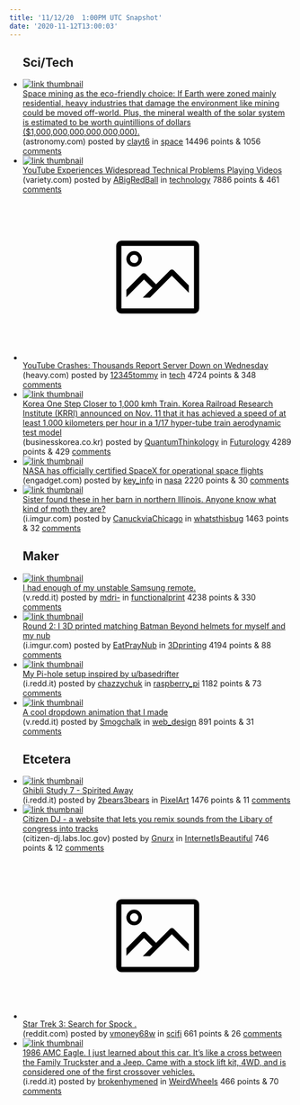 ```yaml
---
title: '11/12/20  1:00PM UTC Snapshot'
date: '2020-11-12T13:00:03'
---
```

<ul>
<h2>Sci/Tech</h2>

<li><a href='https://astronomy.com/news/2020/11/is-space-mining-the-eco-friendly-choice'><img src='https://b.thumbs.redditmedia.com/VKHHdWCBZ07Ve1tSFwMxUz62sONoh9et9cqIxHXMLak.jpg' alt='link thumbnail'></a><div><div class='linkTitle'><a href='https://astronomy.com/news/2020/11/is-space-mining-the-eco-friendly-choice'>Space mining as the eco-friendly choice: If Earth were zoned mainly residential, heavy industries that damage the environment like mining could be moved off-world. Plus, the mineral wealth of the solar system is estimated to be worth quintillions of dollars ($1,000,000,000,000,000,000).</a></div>(astronomy.com) posted by <a href='https://www.reddit.com/user/clayt6'>clayt6</a> in <a href='https://www.reddit.com/r/space'>space</a> 14496 points & 1056 <a href='https://www.reddit.com/r/space/comments/jscnpd/space_mining_as_the_ecofriendly_choice_if_earth/'>comments</a></div></li>

<li><a href='https://variety.com/2020/digital/news/youtube-down-widespread-video-problems-1234829639/'><img src='https://b.thumbs.redditmedia.com/dnf8zdOaC1wpmFQ9PDplJXemTd3V0eA-mgpiP_FyhMM.jpg' alt='link thumbnail'></a><div><div class='linkTitle'><a href='https://variety.com/2020/digital/news/youtube-down-widespread-video-problems-1234829639/'>YouTube Experiences Widespread Technical Problems Playing Videos</a></div>(variety.com) posted by <a href='https://www.reddit.com/user/ABigRedBall'>ABigRedBall</a> in <a href='https://www.reddit.com/r/technology'>technology</a> 7886 points & 461 <a href='https://www.reddit.com/r/technology/comments/jskqci/youtube_experiences_widespread_technical_problems/'>comments</a></div></li>

<li><a href='https://heavy.com/news/youtube-crash-down/'><svg version='1.1' viewBox='-34 -14 104 64' preserveAspectRatio='xMidYMid meet' xmlns='http://www.w3.org/2000/svg' xmlns:xlink='http://www.w3.org/1999/xlink'>
    <title>link thumbnail</title>
    <path d='M32,4H4A2,2,0,0,0,2,6V30a2,2,0,0,0,2,2H32a2,2,0,0,0,2-2V6A2,2,0,0,0,32,4ZM4,30V6H32V30Z'></path>
    <path d='M8.92,14a3,3,0,1,0-3-3A3,3,0,0,0,8.92,14Zm0-4.6A1.6,1.6,0,1,1,7.33,11,1.6,1.6,0,0,1,8.92,9.41Z'></path>
    <path d='M22.78,15.37l-5.4,5.4-4-4a1,1,0,0,0-1.41,0L5.92,22.9v2.83l6.79-6.79L16,22.18l-3.75,3.75H15l8.45-8.45L30,24V21.18l-5.81-5.81A1,1,0,0,0,22.78,15.37Z'></path>
    </svg></a><div><div class='linkTitle'><a href='https://heavy.com/news/youtube-crash-down/'>YouTube Crashes: Thousands Report Server Down on Wednesday</a></div>(heavy.com) posted by <a href='https://www.reddit.com/user/12345tommy'>12345tommy</a> in <a href='https://www.reddit.com/r/tech'>tech</a> 4724 points & 348 <a href='https://www.reddit.com/r/tech/comments/jskjsn/youtube_crashes_thousands_report_server_down_on/'>comments</a></div></li>

<li><a href='http://www.businesskorea.co.kr/news/articleView.html?idxno=54867'><img src='https://b.thumbs.redditmedia.com/82sF6l41NX2QvX6pAfUrXjbtMvo_VxZW6mOQYpkCRDk.jpg' alt='link thumbnail'></a><div><div class='linkTitle'><a href='http://www.businesskorea.co.kr/news/articleView.html?idxno=54867'>Korea One Step Closer to 1,000 kmh Train. Korea Railroad Research Institute (KRRI) announced on Nov. 11 that it has achieved a speed of at least 1,000 kilometers per hour in a 1/17 hyper-tube train aerodynamic test model</a></div>(businesskorea.co.kr) posted by <a href='https://www.reddit.com/user/QuantumThinkology'>QuantumThinkology</a> in <a href='https://www.reddit.com/r/Futurology'>Futurology</a> 4289 points & 429 <a href='https://www.reddit.com/r/Futurology/comments/jskf55/korea_one_step_closer_to_1000_kmh_train_korea/'>comments</a></div></li>

<li><a href='https://www.engadget.com/nasa-certifies-spacex-crew-dragon-falcon-9-astronaut-flights-124026445.html'><img src='https://b.thumbs.redditmedia.com/kqjS0jm9Szqp9kcIjJUGidq2LT7H-ubH0Yr1TLKENwY.jpg' alt='link thumbnail'></a><div><div class='linkTitle'><a href='https://www.engadget.com/nasa-certifies-spacex-crew-dragon-falcon-9-astronaut-flights-124026445.html'>NASA has officially certified SpaceX for operational space flights</a></div>(engadget.com) posted by <a href='https://www.reddit.com/user/key_info'>key_info</a> in <a href='https://www.reddit.com/r/nasa'>nasa</a> 2220 points & 30 <a href='https://www.reddit.com/r/nasa/comments/jsdy1o/nasa_has_officially_certified_spacex_for/'>comments</a></div></li>

<li><a href='https://i.imgur.com/dCQA42Z.jpg'><img src='https://a.thumbs.redditmedia.com/0-DYYA7ZF2g3rIgY0neE4KkfeSzHxAzle2bXLeF1WI0.jpg' alt='link thumbnail'></a><div><div class='linkTitle'><a href='https://i.imgur.com/dCQA42Z.jpg'>Sister found these in her barn in northern Illinois. Anyone know what kind of moth they are?</a></div>(i.imgur.com) posted by <a href='https://www.reddit.com/user/CanuckviaChicago'>CanuckviaChicago</a> in <a href='https://www.reddit.com/r/whatsthisbug'>whatsthisbug</a> 1463 points & 32 <a href='https://www.reddit.com/r/whatsthisbug/comments/jsfjb1/sister_found_these_in_her_barn_in_northern/'>comments</a></div></li>

<h2>Maker</h2>

<li><a href='https://v.redd.it/1512wyr8sny51'><img src='https://b.thumbs.redditmedia.com/jnWFOSQABwAtpTBf_Pw3ry4KvMz4ekkgN4LWPjJsjKs.jpg' alt='link thumbnail'></a><div><div class='linkTitle'><a href='https://v.redd.it/1512wyr8sny51'>I had enough of my unstable Samsung remote.</a></div>(v.redd.it) posted by <a href='https://www.reddit.com/user/mdri-'>mdri-</a> in <a href='https://www.reddit.com/r/functionalprint'>functionalprint</a> 4238 points & 330 <a href='https://www.reddit.com/r/functionalprint/comments/jseb2w/i_had_enough_of_my_unstable_samsung_remote/'>comments</a></div></li>

<li><a href='https://i.imgur.com/WF5Xcdn.gifv'><img src='https://b.thumbs.redditmedia.com/zys216VAAJx8GWA0w3fw5EQWomEuNi4M4eEjdpg29IQ.jpg' alt='link thumbnail'></a><div><div class='linkTitle'><a href='https://i.imgur.com/WF5Xcdn.gifv'>Round 2: I 3D printed matching Batman Beyond helmets for myself and my nub</a></div>(i.imgur.com) posted by <a href='https://www.reddit.com/user/EatPrayNub'>EatPrayNub</a> in <a href='https://www.reddit.com/r/3Dprinting'>3Dprinting</a> 4194 points & 88 <a href='https://www.reddit.com/r/3Dprinting/comments/jshes4/round_2_i_3d_printed_matching_batman_beyond/'>comments</a></div></li>

<li><a href='https://i.redd.it/v10ocj9s2qy51.jpg'><img src='https://b.thumbs.redditmedia.com/z8PJRrRnT7OX9YNCuE93EVD8ZZBnEhyDOKuhpTHrrxU.jpg' alt='link thumbnail'></a><div><div class='linkTitle'><a href='https://i.redd.it/v10ocj9s2qy51.jpg'>My Pi-hole setup inspired by u/basedrifter</a></div>(i.redd.it) posted by <a href='https://www.reddit.com/user/chazzychuk'>chazzychuk</a> in <a href='https://www.reddit.com/r/raspberry_pi'>raspberry_pi</a> 1182 points & 73 <a href='https://www.reddit.com/r/raspberry_pi/comments/jsmjq8/my_pihole_setup_inspired_by_ubasedrifter/'>comments</a></div></li>

<li><a href='https://v.redd.it/arazubduhny51'><img src='https://b.thumbs.redditmedia.com/Vx9UkViQbFLoNp2JG9TGTbTlGXRP8-1dXMaDN6lyL7Y.jpg' alt='link thumbnail'></a><div><div class='linkTitle'><a href='https://v.redd.it/arazubduhny51'>A cool dropdown animation that I made</a></div>(v.redd.it) posted by <a href='https://www.reddit.com/user/Smogchalk'>Smogchalk</a> in <a href='https://www.reddit.com/r/web_design'>web_design</a> 891 points & 31 <a href='https://www.reddit.com/r/web_design/comments/jsd5jf/a_cool_dropdown_animation_that_i_made/'>comments</a></div></li>

<h2>Etcetera</h2>

<li><a href='https://i.redd.it/630bpf7dbqy51.png'><img src='https://b.thumbs.redditmedia.com/EL5BqD_Opp1hQY7FBmpfLRVpmGRY0dXlfyANfgsekxE.jpg' alt='link thumbnail'></a><div><div class='linkTitle'><a href='https://i.redd.it/630bpf7dbqy51.png'>Ghibli Study 7 - Spirited Away</a></div>(i.redd.it) posted by <a href='https://www.reddit.com/user/2bears3bears'>2bears3bears</a> in <a href='https://www.reddit.com/r/PixelArt'>PixelArt</a> 1476 points & 11 <a href='https://www.reddit.com/r/PixelArt/comments/jsnauf/ghibli_study_7_spirited_away/'>comments</a></div></li>

<li><a href='https://citizen-dj.labs.loc.gov/loc-variety-stage/remix/?i=2018620415&amp;s=7361&amp;d=mpc&amp;p=70fG4'><img src='https://b.thumbs.redditmedia.com/qv-0xiLLkNvXZb0cJ_nSsd1KqPrdkffMJ4OMlTnoNEU.jpg' alt='link thumbnail'></a><div><div class='linkTitle'><a href='https://citizen-dj.labs.loc.gov/loc-variety-stage/remix/?i=2018620415&amp;s=7361&amp;d=mpc&amp;p=70fG4'>Citizen DJ - a website that lets you remix sounds from the Libary of congress into tracks</a></div>(citizen-dj.labs.loc.gov) posted by <a href='https://www.reddit.com/user/Gnurx'>Gnurx</a> in <a href='https://www.reddit.com/r/InternetIsBeautiful'>InternetIsBeautiful</a> 746 points & 12 <a href='https://www.reddit.com/r/InternetIsBeautiful/comments/jsrf1n/citizen_dj_a_website_that_lets_you_remix_sounds/'>comments</a></div></li>

<li><a href='https://www.reddit.com/gallery/jsl9zk'><svg version='1.1' viewBox='-34 -14 104 64' preserveAspectRatio='xMidYMid meet' xmlns='http://www.w3.org/2000/svg' xmlns:xlink='http://www.w3.org/1999/xlink'>
    <title>link thumbnail</title>
    <path d='M32,4H4A2,2,0,0,0,2,6V30a2,2,0,0,0,2,2H32a2,2,0,0,0,2-2V6A2,2,0,0,0,32,4ZM4,30V6H32V30Z'></path>
    <path d='M8.92,14a3,3,0,1,0-3-3A3,3,0,0,0,8.92,14Zm0-4.6A1.6,1.6,0,1,1,7.33,11,1.6,1.6,0,0,1,8.92,9.41Z'></path>
    <path d='M22.78,15.37l-5.4,5.4-4-4a1,1,0,0,0-1.41,0L5.92,22.9v2.83l6.79-6.79L16,22.18l-3.75,3.75H15l8.45-8.45L30,24V21.18l-5.81-5.81A1,1,0,0,0,22.78,15.37Z'></path>
    </svg></a><div><div class='linkTitle'><a href='https://www.reddit.com/gallery/jsl9zk'>Star Trek 3: Search for Spock .</a></div>(reddit.com) posted by <a href='https://www.reddit.com/user/vmoney68w'>vmoney68w</a> in <a href='https://www.reddit.com/r/scifi'>scifi</a> 661 points & 26 <a href='https://www.reddit.com/r/scifi/comments/jsl9zk/star_trek_3_search_for_spock/'>comments</a></div></li>

<li><a href='https://i.redd.it/j2o7qfp2ymy51.jpg'><img src='https://b.thumbs.redditmedia.com/rLsSGbHlSQmX15OLaijYvZ3suEi39gd6rKwbtPuNo-A.jpg' alt='link thumbnail'></a><div><div class='linkTitle'><a href='https://i.redd.it/j2o7qfp2ymy51.jpg'>1986 AMC Eagle. I just learned about this car. It’s like a cross between the Family Truckster and a Jeep. Came with a stock lift kit, 4WD, and is considered one of the first crossover vehicles.</a></div>(i.redd.it) posted by <a href='https://www.reddit.com/user/brokenhymened'>brokenhymened</a> in <a href='https://www.reddit.com/r/WeirdWheels'>WeirdWheels</a> 466 points & 70 <a href='https://www.reddit.com/r/WeirdWheels/comments/jsay0t/1986_amc_eagle_i_just_learned_about_this_car_its/'>comments</a></div></li>

</ul>
